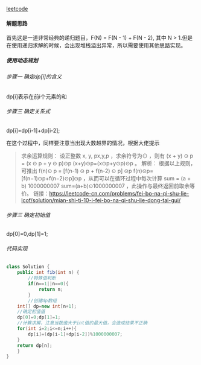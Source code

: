 [leetcode](https://leetcode-cn.com/problems/fei-bo-na-qi-shu-lie-lcof/)

#### 解题思路

首先这是一道非常经典的递归题目，F(N) = F(N - 1) + F(N - 2), 其中 N > 1.但是在使用递归求解的时候，会出现堆栈溢出异常，所以需要使用其他思路实现。

##### 使用动态规划

###### 步骤一 确定dp[i]的含义

dp[i]表示在前i个元素的和

###### 步骤三 确定关系式

dp[i]=dp[i-1]+dp[i-2];

在这个过程中，同样要注意当出现大数越界的情况，根据大佬提示

> 求余运算规则： 设正整数 x, y, px,y,p ，求余符号为⊙ ，则有 (x + y) ⊙ p = (x ⊙ p + y ⊙ p)⊙p       (x+y)⊙p=(x⊙p+y⊙p)⊙p 。
> 解析： 根据以上规则，可推出 f(n)⊙ p = [f(n-1) ⊙ p + f(n-2) ⊙ p] ⊙p f(n)⊙p=[f(n−1)⊙p+f(n−2)⊙p]⊙p ，从而可以在循环过程中每次计算 sum = (a + b) 1000000007   sum=(a+b)⊙1000000007 ，此操作与最终返回前取余等价。
> 链接：https://leetcode-cn.com/problems/fei-bo-na-qi-shu-lie-lcof/solution/mian-shi-ti-10-i-fei-bo-na-qi-shu-lie-dong-tai-gui/

###### 步骤三 确定初始值

dp[0]=0,dp[1]=1;

###### 代码实现

```java
class Solution {
    public int fib(int n) {
        //特殊值判断
        if(n==1||n==0){
            return n;
        }
        //创建dp数组
    int[] dp=new int[n+1];
    //确定初值值
    dp[0]=0;dp[1]=1;
    //计算求解，注意当数值大于int值的最大值，会造成结果不正确
    for(int i=2;i<=n;i++){
        dp[i]=(dp[i-1]+dp[i-2])%1000000007;
    }
    return dp[n];
    }
}
```

